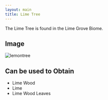 ```yaml
---
layout: main
title: Lime Tree
---
```


The Lime Tree is found in the Lime Grove Biome.

## Image

![lemontree](https://t.gyazo.com/teams/chew/b81d5aaa121aa0dc2117e4b741f229d5.png)

## Can be used to Obtain

- Lime Wood
- Lime
- Lime Wood Leaves
